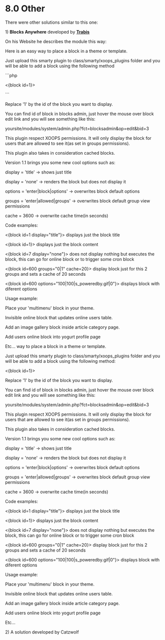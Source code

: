 # 8.0 Other

There were other solutions similar to this one:

1\) **Blocks Anywhere** developed by [**Trabis**](https://www.xuups.com/modules/publisher/item.php?itemid=10)

On his Website he describes the module this way: 

Here is an easy way to place a block in a theme or template.

Just upload this smarty plugin to class/smarty/xoops\_plugins folder and you will be able to add a block using the following method

\`\`\`php

&lt;{block id=1}&gt;

\`\`\`



Replace '1' by the id of the block you want to display.



You can find id of block in blocks admin, just hover the mouse over block edit link and you will see something like this:



yoursite/modules/system/admin.php?fct=blocksadmin&op=edit&bid=3



This plugin respect XOOPS permissions. It will only display the block for users that are allowed to see it\(as set in groups permissions\).



This plugin also takes in consideration cached blocks.



Version 1.1 brings you some new cool options such as:



display = 'title' -&gt; shows just title

display = 'none' -&gt; renders the block but does not display it

options = 'enter\|block\|options' -&gt; overwrites block default options

groups = 'enter\|allowed\|groups' -&gt; overwrites block default group view permissions

cache = 3600 -&gt; overwrite cache time\(in seconds\)



Code examples:

&lt;{block id=1 display="title"}&gt;   displays just the block title 

&lt;{block id=1}&gt;                   displays just the block content 

&lt;{block id=7 display="none"}&gt;    does not display nothing but executes the block, this can go for online block or to trigger some cron block

&lt;{block id=600 groups="0\|1" cache=20}&gt;  display block just for this 2 groups and sets a cache of 20 seconds

&lt;{block id=600 options="100\|100\|s\_poweredby.gif\|0"}&gt; displays block with diferent options





Usage example:

Place your 'multimenu' block in your theme. 

Invisible online block that updates online users table.

Add an image gallery block inside article category page.

Add users online block into yogurt profile page

Etc... way to place a block in a theme or template.



Just upload this smarty plugin to class/smarty/xoops\_plugins folder and you will be able to add a block using the following method:

&lt;{block id=1}&gt;





Replace '1' by the id of the block you want to display.



You can find id of block in blocks admin, just hover the mouse over block edit link and you will see something like this:



yoursite/modules/system/admin.php?fct=blocksadmin&op=edit&bid=3



This plugin respect XOOPS permissions. It will only display the block for users that are allowed to see it\(as set in groups permissions\).



This plugin also takes in consideration cached blocks.



Version 1.1 brings you some new cool options such as:



display = 'title' -&gt; shows just title

display = 'none' -&gt; renders the block but does not display it

options = 'enter\|block\|options' -&gt; overwrites block default options

groups = 'enter\|allowed\|groups' -&gt; overwrites block default group view permissions

cache = 3600 -&gt; overwrite cache time\(in seconds\)



Code examples:

&lt;{block id=1 display="title"}&gt;   displays just the block title 

&lt;{block id=1}&gt;                   displays just the block content 

&lt;{block id=7 display="none"}&gt;    does not display nothing but executes the block, this can go for online block or to trigger some cron block

&lt;{block id=600 groups="0\|1" cache=20}&gt;  display block just for this 2 groups and sets a cache of 20 seconds

&lt;{block id=600 options="100\|100\|s\_poweredby.gif\|0"}&gt; displays block with diferent options





Usage example:

Place your 'multimenu' block in your theme. 

Invisible online block that updates online users table.

Add an image gallery block inside article category page.

Add users online block into yogurt profile page

Etc...

2\) A solution developed by Catzwolf

